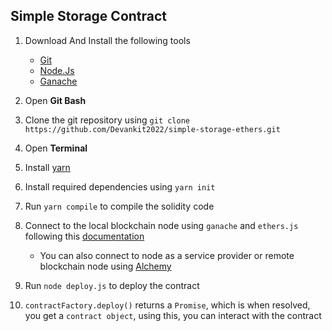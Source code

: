 ## Simple Storage Contract

1. Download And Install the following tools

    - [Git](https://git-scm.com/)
    - [Node.Js](https://nodejs.org/en)
    - [Ganache](https://trufflesuite.com/ganache/)  

2. Open **Git Bash**

3. Clone the git repository using `git clone https://github.com/Devankit2022/simple-storage-ethers.git`

4. Open **Terminal**

5. Install [yarn](https://yarnpkg.com/getting-started/install)

6. Install required dependencies using `yarn init`

7. Run `yarn compile` to compile the solidity code

8. Connect to the local blockchain node using `ganache` and `ethers.js` following this [documentation](https://docs.ethers.org/v5/getting-started/#getting-started--connecting-rpc)

    -   You can also connect to node as a service provider or remote blockchain node using [Alchemy](https://www.alchemy.com/)

9. Run `node deploy.js` to deploy the contract

10. `contractFactory.deploy()` returns a `Promise`, which is when resolved, you get a `contract object`, using this, you can interact with the contract
